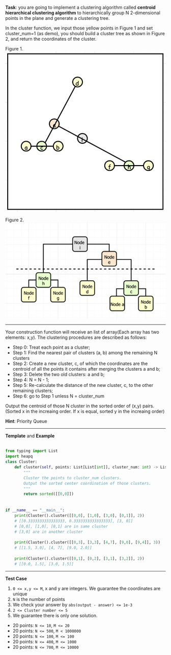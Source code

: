**Task**: you are going to implement a clustering algorithm called **centroid hierarchical clustering algorithm** to hierarchically group N 2-dimensional points in the plane and generate a clustering tree.

In the cluster function, we input those yellow points in Figure 1 and set cluster_num=1 (as demo), you should build a cluster tree as shown in Figure 2, and return the coordinates of the cluster.

Figure 1.
![Figure 1](figure1.png)

Figure 2.
![Figure 2](figure2.png)

---

Your construction function will receive an list of array(Each array has two elements: x,y). The clustering procedures are described as follows:

- Step 0: Treat each point as a cluster;
- Step 1: Find the nearest pair of clusters (a, b) among the remaining N clusters
- Step 2: Create a new cluster, c, of which the coordinates are the centroid of all the points it contains after merging the clusters a and b;
- Step 3: Delete the two old clusters: a and b;
- Step 4: N = N - 1;
- Step 5: Re-calculate the distance of the new cluster, c, to the other remaining clusters;
- Step 6: go to Step 1 unless N = cluster_num

Output the centroid of those N cluster in the sorted order of (x,y) pairs. (Sorted x in the increaing order. If x is equal, sorted y in the increaing order)

**Hint**: Priority Queue

---

**Template** and **Example**
```python

from typing import List
import heapq
class Cluster:
    def cluster(self, points: List[List[int]], cluster_num: int) -> List[List[float]]:
        """ 
        Cluster the points to cluster_num clusters.
        Output the sorted center coordination of those clusters.
        """ 
        return sorted([[0,0]])


if __name__ == "__main__":
    print(Cluster().cluster([[0,0], [1,0], [3,0], [0,1]], 2)) 
    # [[0.3333333333333333, 0.3333333333333333], [3, 0]] 
    # [0,0], [1,0], [0,1] are in same cluster
    # [3,0] are in another cluster

    print(Cluster().cluster([[0,3], [3,3], [4,7], [9,0], [9,4]], 3)) 
    # [[1.5, 3.0], [4, 7], [9.0, 2.0]]

    print(Cluster().cluster([[0,1], [0,2], [3,1], [3,2]], 2)) 
    # [[0.0, 1.5], [3.0, 1.5]]
```

---

**Test Case**
1. `0 <= x,y <= M`, x and y are integers.
We guarantee the coordinates are unique
2. `N` is the number of points
3. We check your answer by `abs(output - answer) <= 1e-3`
4. `2 <= Cluster number <= 5`
5. We guarantee there is only one solution.


- 20 points: `N <= 10`, `M <= 20`
- 20 points: `N <= 500`, `M < 1000000` 
- 20 points: `N <= 100`, `M <= 100`
- 20 points: `N <= 400`, `M <= 1000`
- 20 points: `N <= 700`, `M <= 10000`
